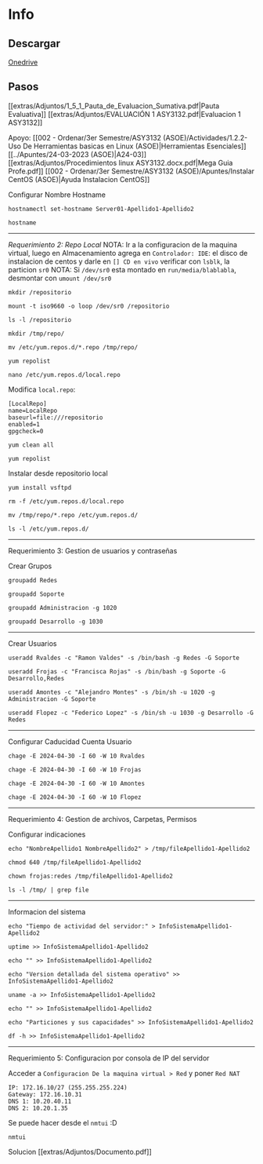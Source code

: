 # Info
## Descargar
[Onedrive](https://duoccl0-my.sharepoint.com/:w:/g/personal/ga_zunigam_duocuc_cl/Ef4Z9RnTiFxMl5vKxt_5mrQBgZDfm8nezBIsezHbkysH1Q?e=gmLmeh)
## Pasos
[[extras/Adjuntos/1_5_1_Pauta_de_Evaluacion_Sumativa.pdf|Pauta Evaluativa]]
[[extras/Adjuntos/EVALUACIÓN 1 ASY3132.pdf|Evaluacion 1 ASY3132]]

Apoyo:
[[002 - Ordenar/3er Semestre/ASY3132 (ASOE)/Actividades/1.2.2- Uso De Herramientas basicas en Linux (ASOE)|Herramientas Esenciales]]
[[../Apuntes/24-03-2023 (ASOE)|A24-03]]
[[extras/Adjuntos/Procedimientos linux ASY3132.docx.pdf|Mega Guia Profe.pdf]]
[[002 - Ordenar/3er Semestre/ASY3132 (ASOE)/Apuntes/Instalar CentOS (ASOE)|Ayuda Instalacion CentOS]]

Configurar Nombre Hostname
```
hostnamectl set-hostname Server01-Apellido1-Apellido2
```

```
hostname
```

---

*Requerimiento 2: Repo Local*
NOTA: Ir a la configuracion de la maquina virtual, luego en Almacenamiento
agrega en `Controlador: IDE`: el disco de instalacion de centos y darle en `[] CD en vivo`
verificar con `lsblk`, la particion `sr0`
NOTA: Si `/dev/sr0` esta montado en `run/media/blablabla`, desmontar con `umount /dev/sr0`
```
mkdir /repositorio
```

```
mount -t iso9660 -o loop /dev/sr0 /repositorio
```

```
ls -l /repositorio
```

```
mkdir /tmp/repo/
```

```
mv /etc/yum.repos.d/*.repo /tmp/repo/
```

```
yum repolist
```

```
nano /etc/yum.repos.d/local.repo
```
Modifica `local.repo`:
```
[LocalRepo]
name=LocalRepo
baseurl=file:///repositorio
enabled=1
gpgcheck=0
```

```
yum clean all
```

```
yum repolist
```

Instalar desde repositorio local
```
yum install vsftpd
```

```
rm -f /etc/yum.repos.d/local.repo
```

```
mv /tmp/repo/*.repo /etc/yum.repos.d/
```

```
ls -l /etc/yum.repos.d/
```

---

Requerimiento 3: Gestion de usuarios y contraseñas

Crear Grupos
```
groupadd Redes
```

```
groupadd Soporte
```

```
groupadd Administracion -g 1020
```

```
groupadd Desarrollo -g 1030
```

---

Crear Usuarios
```
useradd Rvaldes -c "Ramon Valdes" -s /bin/bash -g Redes -G Soporte
```

```
useradd Frojas -c "Francisca Rojas" -s /bin/bash -g Soporte -G Desarrollo,Redes
```

```
useradd Amontes -c "Alejandro Montes" -s /bin/sh -u 1020 -g Administracion -G Soporte
```

```
useradd Flopez -c "Federico Lopez" -s /bin/sh -u 1030 -g Desarrollo -G Redes
```

---

Configurar Caducidad Cuenta Usuario
```
chage -E 2024-04-30 -I 60 -W 10 Rvaldes
```

```
chage -E 2024-04-30 -I 60 -W 10 Frojas
```

```
chage -E 2024-04-30 -I 60 -W 10 Amontes
```

```
chage -E 2024-04-30 -I 60 -W 10 Flopez
```

---

Requerimiento 4: Gestion de archivos, Carpetas, Permisos

Configurar indicaciones
```
echo "NombreApellido1 NombreApellido2" > /tmp/fileApellido1-Apellido2
```

```
chmod 640 /tmp/fileApellido1-Apellido2
```

```
chown frojas:redes /tmp/fileApellido1-Apellido2
```

```
ls -l /tmp/ | grep file
```

---

Informacion del sistema
```
echo "Tiempo de actividad del servidor:" > InfoSistemaApellido1-Apellido2
```

```
uptime >> InfoSistemaApellido1-Apellido2
```

```
echo "" >> InfoSistemaApellido1-Apellido2
```

```
echo "Version detallada del sistema operativo" >> InfoSistemaApellido1-Apellido2
```

```
uname -a >> InfoSistemaApellido1-Apellido2
```

```
echo "" >> InfoSistemaApellido1-Apellido2
```

```
echo "Particiones y sus capacidades" >> InfoSistemaApellido1-Apellido2
```

```
df -h >> InfoSistemaApellido1-Apellido2
```
---

Requerimiento 5: Configuracion por consola de IP del servidor

Acceder a `Configuracion De la maquina virtual > Red` y poner `Red NAT`
```
IP: 172.16.10/27 (255.255.255.224)
Gateway: 172.16.10.31
DNS 1: 10.20.40.11
DNS 2: 10.20.1.35
```

Se puede hacer desde el `nmtui` :D

```
nmtui
```

Solucion
[[extras/Adjuntos/Documento.pdf]]